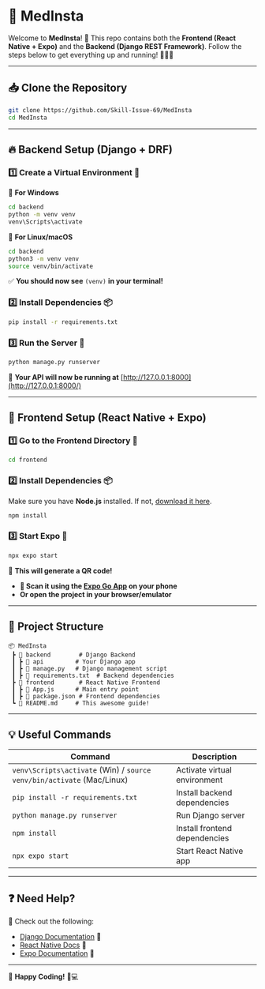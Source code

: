 # 🚀 MedInsta 

Welcome to **MedInsta**! 🎉 This repo contains both the **Frontend (React Native + Expo)** and the **Backend (Django REST Framework)**. Follow the steps below to get everything up and running! 🏃‍♂️💨  

---

## 📥 Clone the Repository  

```sh
git clone https://github.com/Skill-Issue-69/MedInsta
cd MedInsta
```

---

## 🔥 Backend Setup (Django + DRF)  

### 1️⃣ Create a Virtual Environment 🐍  

📌 **For Windows**  
```sh
cd backend
python -m venv venv
venv\Scripts\activate
```

📌 **For Linux/macOS**  
```sh
cd backend
python3 -m venv venv
source venv/bin/activate
```

✅ **You should now see** `(venv)` **in your terminal!**  

### 2️⃣ Install Dependencies 📦  
```sh
pip install -r requirements.txt
```

### 3️⃣ Run the Server 🚀  
```sh
python manage.py runserver
```

🔗 **Your API will now be running at** [http://127.0.0.1:8000](http://127.0.0.1:8000/)  

---

## 🎨 Frontend Setup (React Native + Expo)  

### 1️⃣ Go to the Frontend Directory 📂  
```sh
cd frontend
```

### 2️⃣ Install Dependencies 📦  
Make sure you have **Node.js** installed. If not, [download it here](https://nodejs.org/).  

```sh
npm install
```

### 3️⃣ Start Expo 🚀  
```sh
npx expo start
```

👀 **This will generate a QR code!**  

- **📱 Scan it using the [Expo Go App](https://expo.dev/client) on your phone**  
- **Or open the project in your browser/emulator**  

---

## 🎯 Project Structure  

```
📦 MedInsta
 ┣ 📂 backend        # Django Backend
 ┃ ┣ 📂 api         # Your Django app
 ┃ ┣ 📜 manage.py   # Django management script
 ┃ ┣ 📜 requirements.txt  # Backend dependencies
 ┣ 📂 frontend       # React Native Frontend
 ┃ ┣ 📜 App.js      # Main entry point
 ┃ ┣ 📜 package.json # Frontend dependencies
 ┗ 📜 README.md     # This awesome guide!
```

---

## 💡 Useful Commands  

| Command | Description |
|---------|------------|
| `venv\Scripts\activate` (Win) / `source venv/bin/activate` (Mac/Linux) | Activate virtual environment |
| `pip install -r requirements.txt` | Install backend dependencies |
| `python manage.py runserver` | Run Django server |
| `npm install` | Install frontend dependencies |
| `npx expo start` | Start React Native app |

---

## ❓ Need Help?  

📌 Check out the following:  
- [Django Documentation](https://docs.djangoproject.com/en/stable/) 📖  
- [React Native Docs](https://reactnative.dev/docs/getting-started) 📱  
- [Expo Documentation](https://docs.expo.dev/) 🚀    

---

🚀 **Happy Coding!** 🎉💻  

